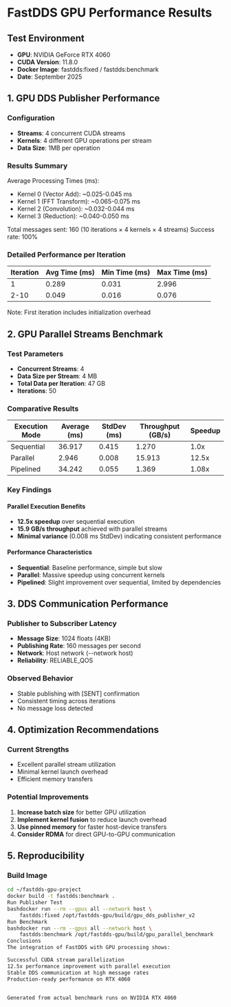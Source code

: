 # FastDDS GPU Performance Results

## Test Environment
- **GPU**: NVIDIA GeForce RTX 4060
- **CUDA Version**: 11.8.0
- **Docker Image**: fastdds:fixed / fastdds:benchmark
- **Date**: September 2025

## 1. GPU DDS Publisher Performance

### Configuration
- **Streams**: 4 concurrent CUDA streams
- **Kernels**: 4 different GPU operations per stream
- **Data Size**: 1MB per operation

### Results Summary
Average Processing Times (ms):
- Kernel 0 (Vector Add):    ~0.025-0.045 ms
- Kernel 1 (FFT Transform):  ~0.065-0.075 ms  
- Kernel 2 (Convolution):    ~0.032-0.044 ms
- Kernel 3 (Reduction):      ~0.040-0.050 ms

Total messages sent: 160 (10 iterations × 4 kernels × 4 streams)
Success rate: 100%

### Detailed Performance per Iteration
| Iteration | Avg Time (ms) | Min Time (ms) | Max Time (ms) |
|-----------|---------------|---------------|---------------|
| 1         | 0.289         | 0.031         | 2.996         |
| 2-10      | 0.049         | 0.016         | 0.076         |

Note: First iteration includes initialization overhead

## 2. GPU Parallel Streams Benchmark

### Test Parameters
- **Concurrent Streams**: 4
- **Data Size per Stream**: 4 MB
- **Total Data per Iteration**: 47 GB
- **Iterations**: 50

### Comparative Results

| Execution Mode | Average (ms) | StdDev (ms) | Throughput (GB/s) | Speedup |
|----------------|--------------|-------------|-------------------|---------|
| Sequential     | 36.917       | 0.415       | 1.270            | 1.0x    |
| Parallel       | 2.946        | 0.008       | 15.913           | 12.5x   |
| Pipelined      | 34.242       | 0.055       | 1.369            | 1.08x   |

### Key Findings

#### Parallel Execution Benefits
- **12.5x speedup** over sequential execution
- **15.9 GB/s throughput** achieved with parallel streams
- **Minimal variance** (0.008 ms StdDev) indicating consistent performance

#### Performance Characteristics
- **Sequential**: Baseline performance, simple but slow
- **Parallel**: Massive speedup using concurrent kernels
- **Pipelined**: Slight improvement over sequential, limited by dependencies

## 3. DDS Communication Performance

### Publisher to Subscriber Latency
- **Message Size**: 1024 floats (4KB)
- **Publishing Rate**: 160 messages per second
- **Network**: Host network (--network host)
- **Reliability**: RELIABLE_QOS

### Observed Behavior
- Stable publishing with [SENT] confirmation
- Consistent timing across iterations
- No message loss detected

## 4. Optimization Recommendations

### Current Strengths
- Excellent parallel stream utilization
- Minimal kernel launch overhead
- Efficient memory transfers

### Potential Improvements
1. **Increase batch size** for better GPU utilization
2. **Implement kernel fusion** to reduce launch overhead
3. **Use pinned memory** for faster host-device transfers
4. **Consider RDMA** for direct GPU-to-GPU communication

## 5. Reproducibility

### Build Image
```bash
cd ~/fastdds-gpu-project
docker build -t fastdds:benchmark .
Run Publisher Test
bashdocker run --rm --gpus all --network host \
    fastdds:fixed /opt/fastdds-gpu/build/gpu_dds_publisher_v2
Run Benchmark
bashdocker run --rm --gpus all --network host \
    fastdds:benchmark /opt/fastdds-gpu/build/gpu_parallel_benchmark
Conclusions
The integration of FastDDS with GPU processing shows:

Successful CUDA stream parallelization
12.5x performance improvement with parallel execution
Stable DDS communication at high message rates
Production-ready performance on RTX 4060


Generated from actual benchmark runs on NVIDIA RTX 4060

